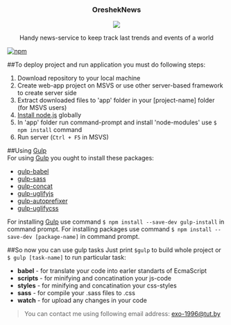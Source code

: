 <p align="center">
  <h3 align="center">OreshekNews</h3>
  <p align="center">
    <img align="center" src="http://storage3.static.itmages.ru/i/16/0909/h_1473431086_8270064_28ec693ddb.png">
  </p>
  <p align="center">Handy news-service to keep track last trends and events of a world</p>
</p>

[![npm](https://img.shields.io/npm/v/npm.svg?maxAge=2592000)]()

##To deploy project and run application you must do following steps:  
 1. Download repository to your local machine  
 2. Create web-app project on MSVS or use other server-based framework to create server side  
 3. Extract downloaded files to 'app' folder in your [project-name] folder (for MSVS users)  
 4. [Install node.js](https://nodejs.org/en/) globally  
 5. In 'app' folder run command-prompt and install 'node-modules' use `$ npm install` command
 6. Run server (`Ctrl + F5` in MSVS)

##Using [Gulp](http://gulpjs.com/)  
For using [Gulp](http://gulpjs.com/) you ought to install these packages:  
  * [gulp-babel](https://www.npmjs.com/package/gulp-babel)  
  * [gulp-sass](https://www.npmjs.com/package/gulp-sass)  
  * [gulp-concat](https://www.npmjs.com/package/gulp-concat)  
  * [gulp-uglifyjs](https://www.npmjs.com/package/gulp-uglifyjs)  
  * [gulp-autoprefixer](https://www.npmjs.com/package/gulp-autoprefixer)  
  * [gulp-uglifycss](https://www.npmjs.com/package/gulp-uglifycss)    

For installing [Gulp](http://gulpjs.com/) use command `$ npm install --save-dev gulp-install` in command prompt.
For installing packages use command `$ npm install --save-dev [package-name]` in command prompt.   

##So now you can use gulp tasks 
Just print `$gulp` to build whole project or `$ gulp [task-name]` to run particular task:
  * **babel** - for translate your code into earler standarts of EcmaScript
  * **scripts** - for minifying and concatination your js-code
  * **styles** - for minifying and concatination your css-styles
  * **sass** - for compile your .sass files to .css
  * **watch** - for upload any changes in your code



> You can contact me using following email address: 
exo-1996@tut.by
